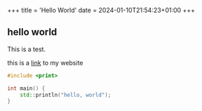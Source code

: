 +++
title = 'Hello World'
date = 2024-01-10T21:54:23+01:00
+++

## hello world

This is a test.

this is a [link](https://www.b-pelmoine.com) to my website

```cpp
#include <print>

int main() {
    std::println("hello, world");
}
```
